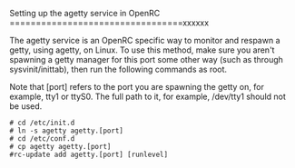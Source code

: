 Setting up the agetty service in OpenRC
=================================xxxxxx

The agetty service is an OpenRC specific way to monitor and respawn a
getty, using agetty, on Linux. To use this method, make sure you aren't
spawning a getty manager for this port some other way (such as through
sysvinit/inittab), then run the following commands as root.

Note that [port] refers to the port you are spawning the getty on, for
example, tty1 or ttyS0. The full path to it, for example, /dev/tty1
should not be used.

```
# cd /etc/init.d
# ln -s agetty agetty.[port]
# cd /etc/conf.d
# cp agetty agetty.[port]
#rc-update add agetty.[port] [runlevel]
```
